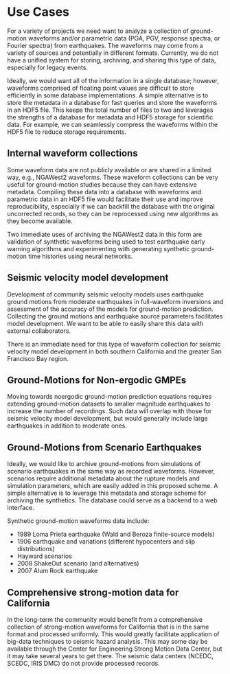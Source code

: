 # Use Cases

For a variety of projects we need want to analyze a collection of
ground-motion waveforms and/or parametric data (PGA, PGV, response
spectra, or Fourier spectra) from earthquakes. The waveforms may come
from a variety of sources and potentially in different
formats. Currently, we do not have a unified system for storing,
archiving, and sharing this type of data, especially for legacy
events.

Ideally, we would want all of the information in a single database;
however, waveforms comprised of floating point values are difficult to
store efficiently in some database implementations. A simple
alternative is to store the metadata in a database for fast queries
and store the waveforms in an HDF5 file. This keeps the total number
of files to two and leverages the strengths of a database for metadata
and HDF5 storage for scientific data. For example, we can seamlessly
compress the waveforms within the HDF5 file to reduce storage
requirements.

## Internal waveform collections

Some waveform data are not publicly available or are shared in a
limited way, e.g., NGAWest2 waveforms. These waveform collections can
be very useful for ground-motion studies because they can have
extensive metadata. Compiling these data into a database with
waveforms and parametric data in an HDF5 file would facilitate their
use and improve reproducibility, especially if we can backfill the
database with the original uncorrected records, so they can be
reprocessed using new algorithms as they become available.

Two immediate uses of archiving the NGAWest2 data in this form are
validation of synthetic waveforms being used to test earthquake early
warning algorithms and experimenting with generating synthetic
ground-motion time histories using neural networks.

## Seismic velocity model development

Development of community seismic velocity models uses earthquake
ground motions from moderate earthquakes in full-waveform inversions
and assessment of the accuracy of the models for ground-motion
prediction. Collecting the ground motions and earthquake source
parameters facilitates model development. We want to be able to easily
share this data with external collaborators.

There is an immediate need for this type of waveform collection for
seismic velocity model development in both southern California and the
greater San Francisco Bay region.

## Ground-Motions for Non-ergodic GMPEs

Moving towards noergodic ground-motion prediction equations requires
extending ground-motion datasets to smaller magnitude earthquakes to
increase the number of recordings. Such data will overlap with those
for seismic velocity model development, but would generally include
large earthquakes in addition to moderate ones.

## Ground-Motions from Scenario Earthquakes

Ideally, we would like to archive ground-motions from simulations of
scenario earthquakes in the same way as recorded waveforms. However,
scenarios require additional metadata about the rupture models and
simulation parameters, which are easily added in this proposed
scheme. A simple alternative is to leverage this metadata and storage
scheme for archiving the synthetics. The database could serve as a
backend to a web interface.

Synthetic ground-motion waveforms data include:

  * 1989 Loma Prieta earthquake (Wald and Beroza finite-source models)
  * 1906 earthquake and variations (different hypocenters and slip
    distributions)
  * Hayward scenarios
  * 2008 ShakeOut scenario (and alternatives)
  * 2007 Alum Rock earthquake

## Comprehensive strong-motion data for California

In the long-term the community would benefit from a comprehensive
collection of strong-motion waveforms for California that is in the
same format and processed uniformly. This would greatly facilitate
application of big-data techniques to seismic hazard analysis. This
may some day be available through the Center for Engineering Strong
Motion Data Center, but it may take several years to get there. The
seismic data centers (NCEDC, SCEDC, IRIS DMC) do not provide processed
records.
